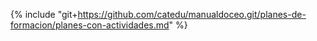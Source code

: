 {% include "git+https://github.com/catedu/manualdoceo.git/planes-de-formacion/planes-con-actividades.md" %}